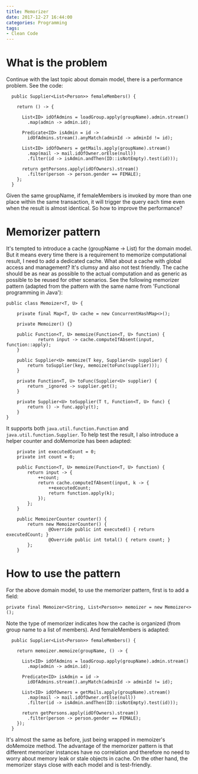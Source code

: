```yaml
---
title: Memorizer
date: 2017-12-27 16:44:00
categories: Programming
tags:
- Clean Code
---
```


# What is the problem

Continue with the last topic about domain model, there is a performance problem. See the code:

```
  public Supplier<List<Person>> femaleMembers() {

    return () -> {

      List<ID> idOfAdmins = loadGroup.apply(groupName).admin.stream()
        .map(admin -> admin.id);

      Predicate<ID> isAdmin = id -> 
        idOfAdmins.stream().anyMatch(adminId -> adminId != id); 

      List<ID> idOfOwners = getMails.apply(groupName).stream()
        .map(mail -> mail.idOfOwner.orElse(null))
        .filter(id -> isAdmin.andThen(ID::isNotEmpty).test(id)));
    
      return getPersons.apply(idOfOwners).stream()
        .filter(person -> person.gender == FEMALE); 
    };
  }

```

Given the same groupName, if femaleMembers is invoked by more than one place within the same transaction, it will trigger the query each time even when the result is almost identical. So how to improve the performance?

<!-- more -->

# Memorizer pattern

It's tempted to introduce a cache (groupName -> List<Person>) for the domain model. But it means every time there is a requirement to memorize computational result, I need to add a dedicated cache. What about a cache with global access and management? It's clumsy and also not test friendly. The cache should be as near as possible to the actual computation and as generic as possible to be reused for other scenarios. See the following memorizer pattern (adapted from the pattern with the same name from 'Functional programming in Java'):
```
public class Memoizer<T, U> {

	private final Map<T, U> cache = new ConcurrentHashMap<>();

	private Memoizer() {}

	public Function<T, U> memoize(Function<T, U> function) {
			return input -> cache.computeIfAbsent(input, function::apply);
	}
    
	public Supplier<U> memoize(T key, Supplier<U> supplier) {
	  	return toSupplier(key, memoize(toFunc(supplier)));
	}
	    
	private Function<T, U> toFunc(Supplier<U> supplier) {
	   	return _ignored -> supplier.get();
	}
	    
	private Supplier<U> toSupplier(T t, Function<T, U> func) {
		return () -> func.apply(t);
	}    
}
```

It supports both `java.util.function.Function` and `java.util.function.Supplier`. To help test the result, I also introduce a helper counter and doMemorize has been adapted:
```
	private int executedCount = 0;
	private int count = 0;  

	public Function<T, U> memoize(Function<T, U> function) {
		return input -> {
			++count;
			return cache.computeIfAbsent(input, k -> {
				++executedCount;
				return function.apply(k);
			});
		};
	}

    public MemoizerCounter counter() {
	    return new MemoizerCounter() {
				@Override public int executed() { return executedCount; }
				@Override public int total() { return count; }
	    };
    } 

```

# How to use the pattern

For the above domain model, to use the memorizer pattern, first is to add a field:
```
private final Memoizer<String, List<Person>> memoizer = new Memoizer<>();
```

Note the type of memorizer indicates how the cache is organized (from group name to a list of members). And femaleMembers is adapted:

```
  public Supplier<List<Person>> femaleMembers() {

    return memoizer.memoize(groupName, () -> {

      List<ID> idOfAdmins = loadGroup.apply(groupName).admin.stream()
        .map(admin -> admin.id);

      Predicate<ID> isAdmin = id -> 
        idOfAdmins.stream().anyMatch(adminId -> adminId != id); 

      List<ID> idOfOwners = getMails.apply(groupName).stream()
        .map(mail -> mail.idOfOwner.orElse(null))
        .filter(id -> isAdmin.andThen(ID::isNotEmpty).test(id)));
    
      return getPersons.apply(idOfOwners).stream()
        .filter(person -> person.gender == FEMALE); 
    });
  }

```

It's almost the same as before, just being wrapped in memoizer's doMemoize method. The advantage of the memorizer pattern is that different memorizer instances have no correlation and therefore no need to worry about memory leak or stale objects in cache. On the other hand, the memorizer stays close with each model and is test-friendly.


